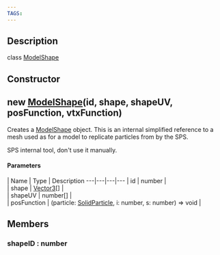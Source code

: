 ```yaml
---
TAGS:
---
```

## Description

class [ModelShape](/classes/2.5/ModelShape)



## Constructor

## new [ModelShape](/classes/2.5/ModelShape)(id, shape, shapeUV, posFunction, vtxFunction)

Creates a [ModelShape](/classes/2.5/ModelShape) object. This is an internal simplified reference to a mesh used as for a model to replicate particles from by the SPS.

SPS internal tool, don't use it manually.

#### Parameters
 | Name | Type | Description
---|---|---|---
 | id | number |   
 | shape | [Vector3](/classes/2.5/Vector3)[] |   
 | shapeUV | number[] |   
 | posFunction | (particle: [SolidParticle](/classes/2.5/SolidParticle), i: number, s: number) =&gt; void |   
## Members

### shapeID : number



